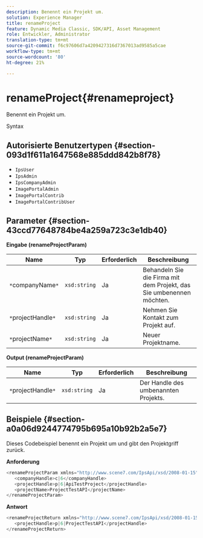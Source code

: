 ```yaml
---
description: Benennt ein Projekt um.
solution: Experience Manager
title: renameProject
feature: Dynamic Media Classic, SDK/API, Asset Management
role: Entwickler, Administrator
translation-type: tm+mt
source-git-commit: f6c97606d7a4209427316d7367013ad9585a5cae
workflow-type: tm+mt
source-wordcount: '80'
ht-degree: 21%

---
```



# renameProject{#renameproject}

Benennt ein Projekt um.

Syntax

## Autorisierte Benutzertypen {#section-093d1f611a1647568e885ddd842b8f78}

* `IpsUser`
* `IpsAdmin`
* `IpsCompanyAdmin`
* `ImagePortalAdmin`
* `ImagePortalContrib`
* `ImagePortalContribUser`

## Parameter {#section-43ccd77648784be4a259a723c3e1db40}

**Eingabe (renameProjectParam)**

| Name | Typ | Erforderlich | Beschreibung |
|---|---|---|---|
| `*`companyName`*` | `xsd:string` | Ja | Behandeln Sie die Firma mit dem Projekt, das Sie umbenennen möchten. |
| `*`projectHandle`*` | `xsd:string` | Ja | Nehmen Sie Kontakt zum Projekt auf. |
| `*`projectName`*` | `xsd:string` | Ja | Neuer Projektname. |

**Output (renameProjectParam)**

| Name | Typ | Erforderlich | Beschreibung |
|---|---|---|---|
| `*`projectHandle`*` | `xsd:string` | Ja | Der Handle des umbenannten Projekts. |

## Beispiele {#section-a0a06d9244774795b695a10b92b2a5e7}

Dieses Codebeispiel benennt ein Projekt um und gibt den Projektgriff zurück.

**Anforderung**

```java
<renameProjectParam xmlns="http://www.scene7.com/IpsApi/xsd/2008-01-15">
   <companyHandle>c|6</companyHandle>
   <projectHandle>p|6|ApiTestProject</projectHandle>
   <projectName>ProjectTestAPI</projectName>
</renameProjectParam>
```

**Antwort**

```java
<renameProjectReturn xmlns="http://www.scene7.com/IpsApi/xsd/2008-01-15">
   <projectHandle>p|6|ProjectTestAPI</projectHandle>
</renameProjectReturn>
```

